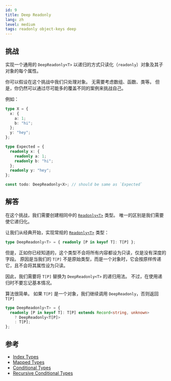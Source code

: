 ```yaml
---
id: 9
title: Deep Readonly
lang: zh
level: medium
tags: readonly object-keys deep
---
```


## 挑战

实现一个通用的 `DeepReadonly<T>` 以递归的方式只读化（`readonly`）对象及其子对象的每个属性。

你可以假设在这个挑战中我们只处理对象。
无需要考虑数组、函数、类等。
但是，你仍然可以通过尽可能多的覆盖不同的案例来挑战自己。

例如：

```ts
type X = {
  x: {
    a: 1;
    b: "hi";
  };
  y: "hey";
};

type Expected = {
  readonly x: {
    readonly a: 1;
    readonly b: "hi";
  };
  readonly y: "hey";
};

const todo: DeepReadonly<X>; // should be same as `Expected`
```

## 解答

在这个挑战，我们需要创建相同中的 [`Readonly<T>`](./easy-readonly.md) 类型。
唯一的区别是我们需要使它递归化。

让我们从经典开始，实现常规的 [`Readonly<T>`](./easy-readonly.md) 类型：

```ts
type DeepReadonly<T> = { readonly [P in keyof T]: T[P] };
```

但是，正如你已经知道的，这个类型不会将所有内容都设为只读，仅是没有深度的字段。
原因是当我们的 `T[P]` 不是原始类型，而是一个对象时，它会按原样传递它，且不会将其属性设为只读。

因此，我们需要将 `T[P]` 替换为 `DeepReadonly<T>` 的递归用法。
不过，在使用递归时不要忘记基本情况。

算法很简单。
如果 `T[P]` 是一个对象，我们继续调用 `DeepReadonly`，否则返回 `T[P]`

```ts
type DeepReadonly<T> = {
  readonly [P in keyof T]: T[P] extends Record<string, unknown>
    ? DeepReadonly<T[P]>
    : T[P];
};
```

## 参考

- [Index Types](https://www.typescriptlang.org/docs/handbook/2/indexed-access-types.html)
- [Mapped Types](https://www.typescriptlang.org/docs/handbook/2/mapped-types.html)
- [Conditional Types](https://www.typescriptlang.org/docs/handbook/2/conditional-types.html)
- [Recursive Conditional Types](https://www.typescriptlang.org/docs/handbook/release-notes/typescript-4-1.html#recursive-conditional-types)
